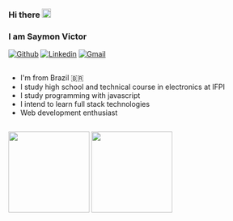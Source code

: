 ### Hi there <img src="https://raw.githubusercontent.com/iampavangandhi/iampavangandhi/master/gifs/Hi.gif" width="18px">
### I am Saymon Victor

 [![Github](https://img.shields.io/badge/-Github-000?style=flat&logo=Github&logoColor=white)](https://github.com/Symonnv)
 [![Linkedin](https://img.shields.io/badge/-LinkedIn-blue?style=flat&logo=Linkedin&logoColor=white)](https://www.linkedin.com/in/saymonvictor/)
 [![Gmail](https://img.shields.io/badge/-Gmail-c14438?style=flat&logo=Gmail&logoColor=white)](mailto:saymonnnvict0r@gmail.com)

##

- I'm from Brazil 🇧🇷
- I study high school and technical course in electronics at IFPI
- I study programming with javascript
- I intend to learn full stack technologies
- Web development enthusiast

##

<div>
 <img height="160px" src="https://github-readme-stats.vercel.app/api?username=Symonnv&show_icons=true&theme=dark&include_all_commits=true&count_private=true"/>
 <img height="160px" src="https://github-readme-stats.vercel.app/api/top-langs/?username=Symonnv&layout=compact&langs_count=16&theme=dark"/>
</div>
